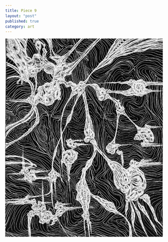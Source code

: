 ```yaml
---
title: Piece 9   
layout: "post"
published: true
category: art
---
```

![Piece 9](/assets/art/9.jpg)

